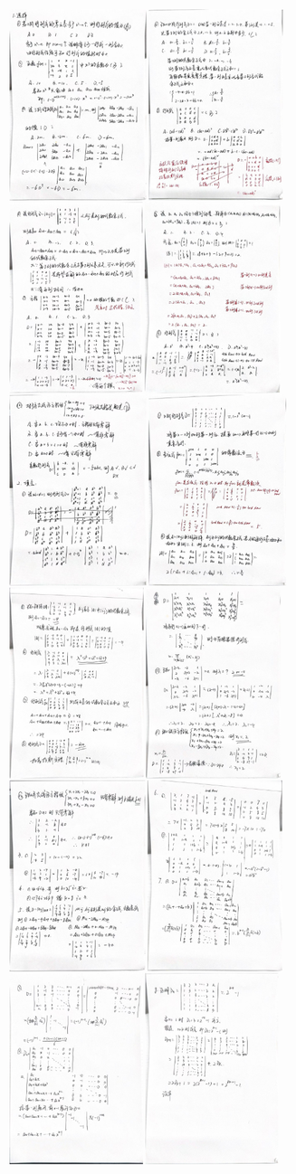 <img src="chap 1 行列式练习题.assets/011299a0b7bf2ebf0a2aab094bd16bdf.jpg" alt="011299a0b7bf2ebf0a2aab094bd16bdf" style="zoom:33%;" />

<img src="chap 1 行列式练习题.assets/16861fecae1eff90f726fa1694fc6cf3.jpg" alt="16861fecae1eff90f726fa1694fc6cf3" style="zoom:33%;" />

<img src="chap 1 行列式练习题.assets/6b336475c91862fd8cee3454e95edf90.jpg" alt="6b336475c91862fd8cee3454e95edf90" style="zoom:33%;" />

<img src="chap 1 行列式练习题.assets/54832785e2924c479fa7c2e51fdada00.jpg" alt="54832785e2924c479fa7c2e51fdada00" style="zoom:33%;" />

<img src="chap 1 行列式练习题.assets/9444280baac52210bbcac95e76e0ca51.jpg" alt="9444280baac52210bbcac95e76e0ca51" style="zoom:33%;" />

<img src="chap 1 行列式练习题.assets/98186d072ff307d4157f1c7b2fde8357.jpg" alt="98186d072ff307d4157f1c7b2fde8357" style="zoom:33%;" />

<img src="chap 1 行列式练习题.assets/a33b536bfca03e7b813855942db3dc0c.jpg" alt="a33b536bfca03e7b813855942db3dc0c" style="zoom:33%;" />

<img src="chap 1 行列式练习题.assets/bddbae54d1e4dab6ad6000457bb28c9a.jpg" alt="bddbae54d1e4dab6ad6000457bb28c9a" style="zoom:33%;" />

<img src="chap 1 行列式练习题.assets/32293c7ebed2df929602c431f1287ed2.jpg" alt="32293c7ebed2df929602c431f1287ed2" style="zoom:33%;" />

<img src="chap 1 行列式练习题.assets/563bb6c9539ac680dd5965a71eaadbf6.jpg" alt="563bb6c9539ac680dd5965a71eaadbf6" style="zoom:33%;" />

<img src="chap 1 行列式练习题.assets/5d16d3e46f85863d44d1ad161104e7d4.jpg" alt="5d16d3e46f85863d44d1ad161104e7d4" style="zoom:33%;" />

<img src="chap 1 行列式练习题.assets/371c2053c83441c95d6275597139e09d.jpg" alt="371c2053c83441c95d6275597139e09d" style="zoom:33%;" />